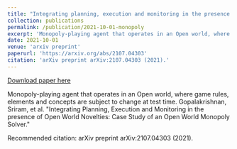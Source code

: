 ```yaml
---
title: "Integrating planning, execution and monitoring in the presence of open world novelties: Case study of an open world monopoly solver."
collection: publications
permalink: /publication/2021-10-01-monopoly
excerpt: 'Monopoly-playing agent that operates in an Open world, where game rules, elements and concepts are subject to change at test time. Gopalakrishnan, Sriram, et al. &quot;Integrating Planning, Execution and Monitoring in the presence of Open World Novelties: Case Study of an Open World Monopoly Solver.&quot;'
date: 2021-10-01
venue: 'arxiv preprint'
paperurl: 'https://arxiv.org/abs/2107.04303'
citation: 'arXiv preprint arXiv:2107.04303 (2021).'
---
```


<a href='https://arxiv.org/abs/2107.04303'>Download paper here</a>

Monopoly-playing agent that operates in an Open world, where game rules, elements and concepts are subject to change at test time. Gopalakrishnan, Sriram, et al. &quot;Integrating Planning, Execution and Monitoring in the presence of Open World Novelties: Case Study of an Open World Monopoly Solver.&quot;

Recommended citation: arXiv preprint arXiv:2107.04303 (2021).